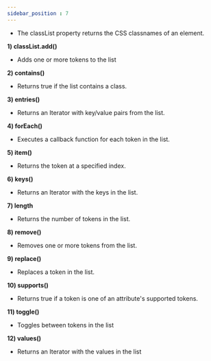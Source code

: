 ```yaml
---
sidebar_position : 7
---
```


- The classList property returns the CSS classnames of an element.


**1) classList.add()**

- Adds one or more tokens to the list

**2) contains()**

- Returns true if the list contains a class.

**3) entries()**	

- Returns an Iterator with key/value pairs from the list.


**4) forEach()**

- Executes a callback function for each token in the list.

**5) item()**	

- Returns the token at a specified index.


**6) keys()**	

- Returns an Iterator with the keys in the list.


**7) length**	

- Returns the number of tokens in the list.

**8) remove()**

- Removes one or more tokens from the list.


**9) replace()**	

- Replaces a token in the list.

**10) supports()**	

- Returns true if a token is one of an attribute's supported tokens.


**11) toggle()**	

- Toggles between tokens in the list

**12) values()**	

- Returns an Iterator with the values in the list